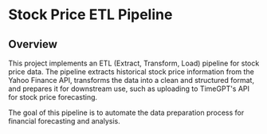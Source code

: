 # Stock Price ETL Pipeline

## Overview

This project implements an ETL (Extract, Transform, Load) pipeline for stock price data. The pipeline extracts historical stock price information from the Yahoo Finance API, transforms the data into a clean and structured format, and prepares it for downstream use, such as uploading to TimeGPT's API for stock price forecasting.

The goal of this pipeline is to automate the data preparation process for financial forecasting and analysis.